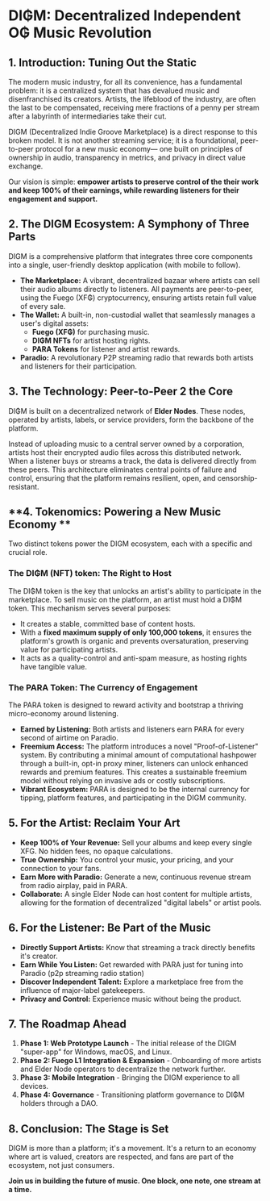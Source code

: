 # **DI₲M: Decentralized Independent O₲ Music Revolution**

## **1. Introduction: Tuning Out the Static**

The modern music industry, for all its convenience, has a fundamental problem: it is a centralized system that has devalued music and disenfranchised its creators. Artists, the lifeblood of the industry, are often the last to be compensated, receiving mere fractions of a penny per stream after a labyrinth of intermediaries take their cut.

DIGM (Decentralized Indie Groove Marketplace) is a direct response to this broken model. It is not another streaming service; it is a foundational, peer-to-peer protocol for a new music economy— one built on principles of ownership in audio, transparency in metrics, and privacy in direct value exchange.

Our vision is simple: **empower artists to preserve control of the their work and keep 100% of their earnings, while rewarding listeners for their engagement and support.**

## **2. The DIGM Ecosystem: A Symphony of Three Parts**

DIGM is a comprehensive platform that integrates three core components into a single, user-friendly desktop application (with mobile to follow).

*   **The Marketplace:** A vibrant, decentralized bazaar where artists can sell their audio albums directly to listeners. All payments are peer-to-peer, using the Fuego (XF₲) cryptocurrency, ensuring artists retain full value of every sale.
*   **The Wallet:** A built-in, non-custodial wallet that seamlessly manages a user's digital assets:
    *   **Fuego (XF₲)** for purchasing music.
    *   **DI₲M NFTs** for artist hosting rights.
    *   **PARA Tokens** for listener and artist rewards.
*   **Paradio:** A revolutionary P2P streaming radio that rewards both artists and listeners for their participation.

## **3. The Technology: Peer-to-Peer 2 the Core**

DI₲M is built on a decentralized network of **Elder Nodes**. These nodes, operated by artists, labels, or service providers, form the backbone of the platform.

Instead of uploading music to a central server owned by a corporation, artists host their encrypted audio files across this distributed network. When a listener buys or streams a track, the data is delivered directly from these peers. This architecture eliminates central points of failure and control, ensuring that the platform remains resilient, open, and censorship-resistant.

## **4. Tokenomics: Powering a New Music Economy **

Two distinct tokens power the DIGM ecosystem, each with a specific and crucial role.

### **The DI₲M (NFT) token: The Right to Host**

The DI₲M token is the key that unlocks an artist's ability to participate in the marketplace. To sell music on the platform, an artist must hold a DI₲M token. This mechanism serves several purposes:
*   It creates a stable, committed base of content hosts.
*   With a **fixed maximum supply of only 100,000 tokens**, it ensures the platform's growth is organic and prevents oversaturation, preserving value for participating artists.
*   It acts as a quality-control and anti-spam measure, as hosting rights have tangible value.

### **The PARA Token: The Currency of Engagement**

The PARA token is designed to reward activity and bootstrap a thriving micro-economy around listening.
*   **Earned by Listening:** Both artists and listeners earn PARA for every second of airtime on Paradio.
*   **Freemium Access:** The platform introduces a novel "Proof-of-Listener" system. By contributing a minimal amount of computational hashpower through a built-in, opt-in proxy miner, listeners can unlock enhanced rewards and premium features. This creates a sustainable freemium model without relying on invasive ads or costly subscriptions.
*   **Vibrant Ecosystem:** PARA is designed to be the internal currency for tipping, platform features, and participating in the DIGM community.

## **5. For the Artist: Reclaim Your Art**

*   **Keep 100% of Your Revenue:** Sell your albums and keep every single XFG. No hidden fees, no opaque calculations.
*   **True Ownership:** You control your music, your pricing, and your connection to your fans.
*   **Earn More with Paradio:** Generate a new, continuous revenue stream from radio airplay, paid in PARA.
*   **Collaborate:** A single Elder Node can host content for multiple artists, allowing for the formation of decentralized "digital labels" or artist pools.

## **6. For the Listener: Be Part of the Music**

*   **Directly Support Artists:** Know that streaming a track directly benefits it's creator.
*   **Earn While You Listen:** Get rewarded with PARA just for tuning into Paradio (p2p streaming radio station)
*   **Discover Independent Talent:** Explore a marketplace free from the influence of major-label gatekeepers.
*   **Privacy and Control:** Experience music without being the product.

## **7. The Roadmap Ahead**

1.  **Phase 1: Web Prototype Launch** - The initial release of the DIGM "super-app" for Windows, macOS, and Linux.
2.  **Phase 2: Fuego L1 Integration & Expansion** - Onboarding of more artists and Elder Node operators to decentralize the network further.
3.  **Phase 3: Mobile Integration** - Bringing the DIGM experience to all devices.
4.  **Phase 4: Governance** - Transitioning platform governance to DI₲M holders through a DAO.

## **8. Conclusion: The Stage is Set**

DIGM is more than a platform; it's a movement. It's a return to an economy where art is valued, creators are respected, and fans are part of the ecosystem, not just consumers.

**Join us in building the future of music. One block, one note, one stream at a time.** 
